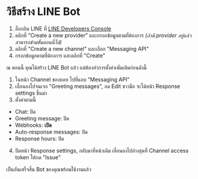 # วิธีสร้าง LINE Bot

1. ล็อกอิน LINE ที่ [LINE Developers Console](https://developers.line.biz/en/)
2. คลิกที่ "Create a new provider" และกรอกข้อมูลตามที่ต้องการ _(ถ้ามี provider อยู่แล้ว สามารถข้ามขั้นตอนนี้ได้)_
3. คลิกที่ "Create a new channel" และเลือก "Messaging API"
4. กรอกข้อมูลตามที่ต้องการ และคลิกที่ "Create"

ณ ตอนนี้ คุณได้สร้าง LINE Bot แล้ว แต่ต้องทำการตั้งค่าเพิ่มเติมก่อนดังนี้
1. ในหน้า Channel ของบอท ไปที่แถบ "Messaging API"
2. เลื่อนลงไปจนเจอ "Greeting messages", กด Edit ขวามือ จะได้หน้า Response settings ขึ้นมา
3. ตั้งค่าตามนี้
  - Chat: ปิด
  - Greeting message: ปิด
  - Webhooks: **เปิด**
  - Auto-response messages: ปิด
  - Response hours: ปิด
4. ปิดหน้า Response settings, กลับมาที่หน้าเดิม เลื่อนลงไปล่างสุดที่ Channel access token ให้กด "Issue"

เป็นอันเสร็จสิ้น Bot ของคุณพร้อมใช้งานแล้ว